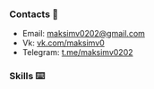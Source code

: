 ### Contacts :speech_balloon:
  * Email: maksimv0202@gmail.com
  * Vk: [vk.com/maksimv0](https://vk.com/maksimv0)
  * Telegram: [t.me/maksimv0202](https://t.me/maksimv0202)
### Skills :keyboard:
